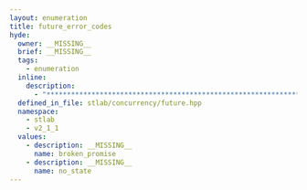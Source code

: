 ```yaml
---
layout: enumeration
title: future_error_codes
hyde:
  owner: __MISSING__
  brief: __MISSING__
  tags:
    - enumeration
  inline:
    description:
      - "***********************************************************************************************"
  defined_in_file: stlab/concurrency/future.hpp
  namespace:
    - stlab
    - v2_1_1
  values:
    - description: __MISSING__
      name: broken_promise
    - description: __MISSING__
      name: no_state
---
```

